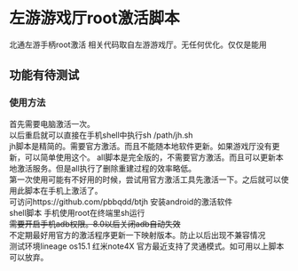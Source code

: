 # 左游游戏厅root激活脚本
  北通左游手柄root激活 相关代码取自左游游戏厅。无任何优化。仅仅是能用  
## 功能有待测试  
### 使用方法  

首先需要电脑激活一次。  
以后重启就可以直接在手机shell中执行sh /path/jh.sh  
jh脚本是精简的。需要官方激活。而且不能随本地软件更新。如果游戏厅没有更新，可以简单使用这个。 
all脚本是完全版的，不需要官方激活。而且可以更新本地激活服务。但是all执行了删除重建过程的效率略低。  
第一次使用可能有不好用的时候，尝试用官方激活工具先激活一下。之后就可以使用此脚本在手机上激活了。  
可访问https://github.com/pbbqdd/btjh 安装android的激活软件  
shell脚本 手机使用root在终端里sh运行  
 ~~需要开启手机adb权限。8.0以后关闭adb自动失效~~  
不定期最好用官方的激活程序更新一下映射版本。防止以后出现不兼容情况  
测试环境lineage os15.1 红米note4X 
官方最近支持了灵通模式。如可用以上脚本可以放弃。



